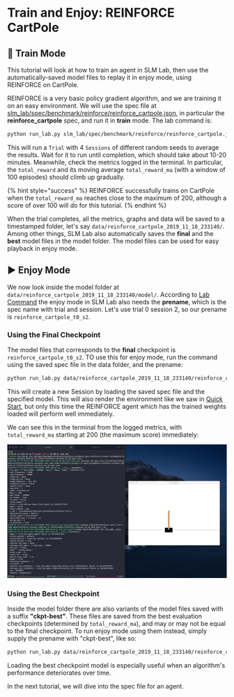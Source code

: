# Train and Enjoy: REINFORCE CartPole

## 🚀 Train Mode

This tutorial will look at how to train an agent in SLM Lab, then use the automatically-saved model files to replay it in enjoy mode, using REINFORCE on CartPole.

REINFORCE is a very basic policy gradient algorithm, and we are training it on an easy environment. We will use the spec file at [slm\_lab/spec/benchmark/reinforce/reinforce\_cartpole.json](https://github.com/kengz/SLM-Lab/blob/master/slm_lab/spec/benchmark/reinforce/reinforce_cartpole.json), in particular the **reinforce\_cartpole** spec, and run it in **train** mode. The lab command is:

```bash
python run_lab.py slm_lab/spec/benchmark/reinforce/reinforce_cartpole.json reinforce_cartpole train
```

This will run a `Trial` with 4 `Sessions` of different random seeds to average the results. Wait for it to run until completion, which should take about 10-20 minutes. Meanwhile, check the metrics logged in the terminal. In particular, the `total_reward` and its moving average `total_reward_ma` \(with a window of 100 episodes\) should climb up gradually.

{% hint style="success" %}
REINFORCE successfully trains on CartPole when the `total_reward_ma` reaches close to the maximum of 200, although a score of over 100 will do for this tutorial.
{% endhint %}

When the trial completes, all the metrics, graphs and data will be saved to a timestamped folder, let's say `data/reinforce_cartpole_2019_11_18_233140/`. Among other things, SLM Lab also automatically saves the **final** and the **best** model files in the model folder. The model files can be used for easy playback in enjoy mode.

## ▶ Enjoy Mode

We now look inside the model folder at `data/reinforce_cartpole_2019_11_18_233140/model/`. According to [Lab Command](slm-lab-command.md#the-lab-modes) the enjoy mode in SLM Lab also needs the **prename**, which is the spec name with trial and session. Let's use trial 0 session 2, so our prename is `reinforce_cartpole_t0_s2`.

### Using the Final Checkpoint

The model files that corresponds to the **final** checkpoint is `reinforce_cartpole_t0_s2`. TO use this for enjoy mode, run the command using the saved spec file in the data folder, and the prename:

```bash
python run_lab.py data/reinforce_cartpole_2019_11_18_233140/reinforce_cartpole.json reinforce_cartpole enjoy@reinforce_cartpole_t0_s2
```

This will create a new Session by loading the saved spec file and the specified model. This will also render the environment like we saw in [Quick Start](../setup/quick-start.md), but only this time the REINFORCE agent which has the trained weights loaded will perform well immediately.

We can see this in the terminal from the logged metrics, with `total_reward_ma` starting at 200 \(the maximum score\) immediately:

![](../.gitbook/assets/cartpole-enjoy.png)

### Using the Best Checkpoint

Inside the model folder there are also variants of the model files saved with a suffix **"ckpt-best"**. These files are saved from the best evaluation checkpoints \(determined by `total_reward_ma`\), and may or may not be equal to the final checkpoint. To run enjoy mode using them instead, simply supply the prename with "ckpt-best", like so:

```bash
python run_lab.py data/reinforce_cartpole_2019_11_18_233140/reinforce_cartpole.json reinforce_cartpole enjoy@reinforce_cartpole_t0_s2_ckpt-best
```

Loading the best checkpoint model is especially useful when an algorithm's performance deteriorates over time.

In the next tutorial, we will dive into the spec file for an agent.

